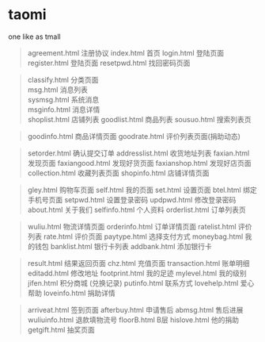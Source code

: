 # taomi
one like as tmall
>agreement.html		注册协议
>index.html			首页
>login.html			登陆页面
>register.html		登陆页面
>resetpwd.html		找回密码页面

>classify.html		分类页面  
>msg.html			消息列表  
>sysmsg.html		系统消息  
>msginfo.html		消息详情  
>shoplist.html		店铺列表
>goodlist.html		商品列表
>sousuo.html		搜索列表页

>goodinfo.html		商品详情页面
>goodrate.html		评价列表页面(捐助动态)

>setorder.html		确认提交订单
>addresslist.html	收货地址列表
>faxian.html		发现页面
>faxiangood.html	发现好货页面
>faxianshop.html	发现好店页面
>collection.html	收藏列表页面
>shopinfo.html		店铺详情页面

>gley.html			购物车页面
>self.html			我的页面
>set.html			设置页面
>btel.html			绑定手机号页面
>setpwd.html		设置登录密码
>updpwd.html		修改登录密码
>about.html			关于我们
>selfinfo.html		个人资料
>orderlist.html		订单列表页

>wuliu.html			物流详情页面
>orderinfo.html		订单详情页面
>ratelist.html		评价列表
>rate.html			评价页面
>paytype.html		选择支付方式
>moneybag.html		我的钱包
>banklist.html		银行卡列表
>addbank.html		添加银行卡

>result.html		结果返回页面
>chz.html			充值页面
>transaction.html	账单明细
>editadd.html		修改地址
>footprint.html		我的足迹
>mylevel.html		我的级别
>jifen.html			积分商城 (兑换记录)
>putinfo.html		联系方式
>lovehelp.html		爱心帮助
>loveinfo.html		捐助详情


>arriveat.html		签到页面
>afterbuy.html		申请售后
>abmsg.html			售后进展
>wuliuinfo.html		退款填物流号
>floorB.html			B层
>hislove.html		他的捐助
>getgift.html		抽奖页面